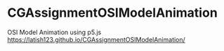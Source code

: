 # CGAssignmentOSIModelAnimation
OSI Model Animation using p5.js
 https://latish123.github.io/CGAssignmentOSIModelAnimation/
